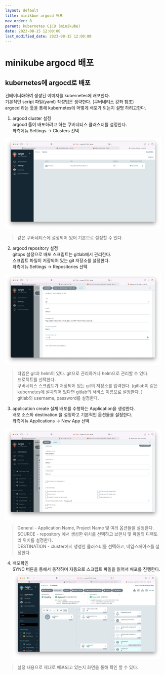 ```yaml
---
layout: default
title: minikbue argocd 배포  
nav_order: 8
parent: kubernetes CICD (minikube)
date: 2023-08-15 12:00:00
last_modified_date: 2023-08-15 12:00:00
---
```


# minikube argocd 배포 

## kubernetes에 argocd로 배포 
컨테이너화하여 생성된 이미지를 kubernetes에 배포한다.    
기본적인 script 파일(yaml) 작성법은 생략한다. (쿠버네티스 강좌 참조)   
argocd 라는 툴을 통해 kubernetes에 어떻게 배포가 되는지 설명 하려고한다.     

1. argocd cluster 설정   
  argocd 툴이 배포하려고 하는 쿠버네티스 클러스터를 설정한다.    
  좌측메뉴 Settings -> Clusters 선택    

  ![minikube argocd cluster](../image/MinikubeCICD/minikube-deploy1.png)    
  
  > 같은 쿠버네티스에 설정되어 있어 기본으로 설정할 수 있다.    

2. argocd repository 설정     
  gitops 설정으로 배포 스크립트는 gitlab에서 관리한다.    
  스크립트 파일이 저장되어 있는 git 저장소를 설정한다.   
  좌측메뉴 Settings -> Repositories 선택    

  ![minikube argocd repository](../image/MinikubeCICD/minikube-deploy2.png)   

  > 타입은 git과 helm이 있다. git으로 관리하거나 helm으로 관리할 수 있다.    
  > 프로젝트를 선택한다.    
  > 쿠버네티스 스크립트가 저장되어 있는 git의 저장소를 입력한다. (gitlab이 같은 kubernetes에 설치되어 있다면 gitlab의 서비스 이름으로 설정한다. )   
  > gitlab의 username, password를 설정한다.    

3. application create
  실제 배포를 수행하는 Application을 생성한다.    
  배포 소스와 destination 을 설정하고 기본적인 옵션들을 설정한다.    
  좌측메뉴 Applications -> New App 선택    

  ![minikube argocd application](../image/MinikubeCICD/minikube-deploy4.png)   

  > General - Application Name, Project Name 및 여러 옵션들을 설정한다.    
  > SOURCE - repository 에서 생성한 위치를 선택하고 브랜치 및 파일의 디렉토리 위치를 설정한다.    
  > DESTINATION - cluster에서 생성한 클러스터를 선택하고, 네임스페이스를 설정한다.    

4. 배포확인    
  SYNC 버튼을 통해서 동작하며 자동으로 스크립트 파일을 읽어서 배포를 진행한다.    
  ![minikube argocd deploy](../image/MinikubeCICD/minikube-deploy3.png)   
  > 설정 내용으로 제대로 배포되고 있는지 화면을 통해 확인 할 수 있다.    

